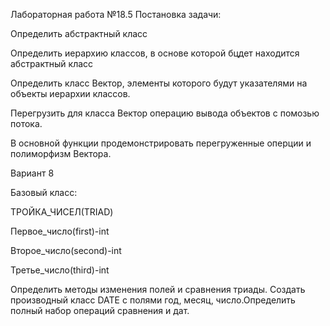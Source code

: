Лабораторная работа №18.5
Постановка задачи:

Определить абстрактный класс

Определить иерархию классов, в основе которой бцдет находится абстрактный класс

Определить класс Вектор, элементы которого будут указателями на объекты иерархии классов.

Перегрузить для класса Вектор операцию вывода объектов с помозью потока.

В основной функции продемонстрировать перегруженные оперции и полиморфизм Вектора.

Вариант 8

Базовый класс:

ТРОЙКА_ЧИСЕЛ(TRIAD)

Первое_число(first)-int

Второе_число(second)-int

Третье_число(third)-int

Определить методы изменения полей и сравнения триады. Создать производный класс DATE с полями год, месяц, число.Определить полный набор операций сравнения и дат.
